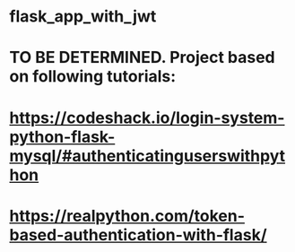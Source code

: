 # flask_app_with_jwt
# TO BE DETERMINED. Project based on following tutorials:
# https://codeshack.io/login-system-python-flask-mysql/#authenticatinguserswithpython
# https://realpython.com/token-based-authentication-with-flask/
